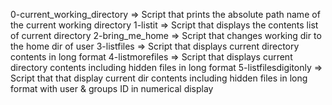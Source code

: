 0-current_working_directory => Script that prints the absolute path name of the current working directory
1-listit => Script that displays the contents list of current directory
2-bring_me_home => Script that changes working dir to the home dir of user
3-listfiles => Script that displays current directory contents in long format
4-listmorefiles => Script that displays current directory contents including hidden files in long format
5-listfilesdigitonly => Script that that display current dir contents including hidden files in long format with user & groups ID in numerical display

